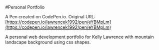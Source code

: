 #Personal Portfolio

A Pen created on CodePen.io. Original URL: [https://codepen.io/lawrencek1992/pen/eYBMpLm](https://codepen.io/lawrencek1992/pen/eYBMpLm)

A personal web development portfolio for Kelly Lawrence with mountain landscape background using css shapes. 

